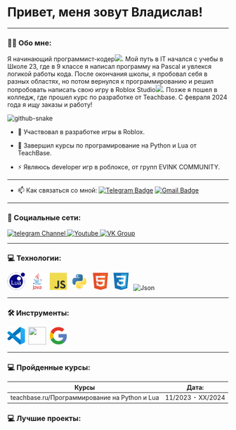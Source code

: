 # Привет, меня зовут Владислав!

---

### 👨‍💻 Обо мне:

Я начинающий программист-кодер<img src="https://media.giphy.com/media/bGgsc5mWoryfgKBx1u/giphy.gif" width="20px">. Мой путь в IT начался с учебы в Школе 23, где в 9 классе я написал программу на Pascal и увлекся логикой работы кода. После окончания школы, я пробовал себя в разных областях, но потом вернулся к программированию и решил попробовать написать свою игру в Roblox Studio<img src="https://github.com/vvladislovv/vvladislovv/assets/133252067/78c5b7b3-58bd-4ed6-bd49-fe687c4b4da4" width="20px">. Позже я пошел в колледж, где прошел курс по разработке от Teachbase. С февраля 2024 года я ищу заказы и работу!

<picture>
  <img alt="github-snake" src="https://github.com/FilimonovAlexey/FilimonovAlexey/blob/main/assets/github-snake.svg" />
</picture>


- :telescope: Участвовал в разработке игры в Roblox.

- :seedling: Завершил курсы по програмирование на Python и Lua от TeachBase.

- :zap: Являюсь developer игр в роблоксе, от групп EVINK COMMUNITY.


---

- :mailbox: Как связаться со мной: [![Telegram Badge](https://img.shields.io/badge/-Vladislov-blue?style=flat&logo=Telegram&logoColor=white)](https://t.me/vvlad_islovv) [![Gmail Badge](https://img.shields.io/badge/-Gmail-red?style=flat&logo=Gmail&logoColor=white)](mailto:vlad.yelcheninov@gmail.com)

---

### 🤝 Социальные сети:

  <div id="badges">
    <a href="https://t.me/CrazyLifeEva" target="_blank">
      <img src="https://cdn-icons-png.flaticon.com/512/2111/2111646.png" width="40" height="40" alt="telegram Channel" />
    </a>
    <a href="https://www.youtube.com/channel/UC1BCbNVvbkbucM5XlnwM2gA" target="_blank">
      <img src="https://cdn-icons-png.flaticon.com/512/3670/3670147.png" width="40" height="40" alt="Youtube"/>
    </a>
    <a href="https://vk.com/codilo" target="_blank">
      <img src="https://cdn-icons-png.flaticon.com/512/145/145813.png" width="40" height="40" alt="VK Group"/>
    </a>
  </div>

---

### 💻 Технологии:

<div>
  <img src="https://github.com/devicons/devicon/blob/master/icons/lua/lua-plain.svg" title="lua" alt="lua" width="40" height="40"/>&nbsp
  <img src="https://github.com/devicons/devicon/blob/master/icons/java/java-original-wordmark.svg" title="css" alt="css" width="40" height="40"/>&nbsp
  <img src="https://github.com/devicons/devicon/blob/master/icons/javascript/javascript-original.svg" title="js" alt="js" width="40" height="40"/>&nbsp
  <img src="https://github.com/devicons/devicon/blob/master/icons/python/python-original.svg" title="python" alt="python" width="40" height="40"/>&nbsp
  <img src="https://github.com/devicons/devicon/blob/master/icons/html5/html5-original.svg" title="HTML" alt="HTML" width="40" height="40"/>&nbsp
  <img src="https://github.com/devicons/devicon/blob/master/icons/css3/css3-original.svg" title="css" alt="css" width="40" height="40"/>&nbsp
  <img src="https://icons8.com/icon/JJCCse4hiWx0/json-(javascript-object-notation)-is-a-lightweight-data-interchange-format" title="Json" alt="Json" width="40" height="40"/>&nbsp

 <!--  <img src="" title="css" alt="css" width="40" height="40"/>&nbsp
  <!-- <img src="https://github.com/devicons/devicon/blob/master/icons/redux/redux-original.svg" title="redux" alt="redux" width="40" height="40"/>&nbsp; -->
</div>

---

### 🛠 Инструменты:

<div>
  <img src="https://github.com/devicons/devicon/blob/master/icons/vscode/vscode-original.svg" title="Visual Studio code" alt="" width="40" height="40"/>&nbsp;
  <img src="https://github.com/vvladislovv/vvladislovv/assets/133252067/78c5b7b3-58bd-4ed6-bd49-fe687c4b4da4" title="Roblox Studio" alt="" width="40" height="40"/>&nbsp;
  <img src="https://github.com/devicons/devicon/blob/master/icons/google/google-original.svg" title="Google" alt="" width="40" height="40"/>&nbsp;
  <!--<img src="" title="YouTube" alt="" width="40" height="40"/>&nbsp; -->
</div>

---

### 💻 Пройденные курсы:

| Курсы                                                                 | Дата:             |
| ----------------------------------------------------------------------| :---------------: |
| teachbase.ru/Программирование на Python и Lua                         | 11/2023 - XX/2024 |



### 💻 Лучшие проекты:


